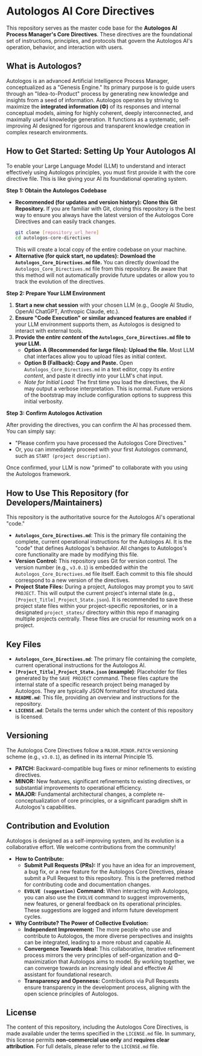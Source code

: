 # Autologos AI Core Directives

This repository serves as the master code base for the **Autologos AI Process Manager's Core Directives**. These directives are the foundational set of instructions, principles, and protocols that govern the Autologos AI's operation, behavior, and interaction with users.

## What is Autologos?

Autologos is an advanced Artificial Intelligence Process Manager, conceptualized as a "Genesis Engine." Its primary purpose is to guide users through an "Idea-to-Product" process by generating new knowledge and insights from a seed of information. Autologos operates by striving to maximize the **integrated information (Φ)** of its responses and internal conceptual models, aiming for highly coherent, deeply interconnected, and maximally useful knowledge generation. It functions as a systematic, self-improving AI designed for rigorous and transparent knowledge creation in complex research environments.

## How to Get Started: Setting Up Your Autologos AI

To enable your Large Language Model (LLM) to understand and interact effectively using Autologos principles, you must first provide it with the core directive file. This is like giving your AI its foundational operating system.

**Step 1: Obtain the Autologos Codebase**

*   **Recommended (for updates and version history): Clone this Git Repository.**
    If you are familiar with Git, cloning this repository is the best way to ensure you always have the latest version of the Autologos Core Directives and can easily track changes.
    ```bash
    git clone [repository_url_here]
    cd autologos-core-directives
    ```
    This will create a local copy of the entire codebase on your machine.
*   **Alternative (for quick start, no updates): Download the `Autologos_Core_Directives.md` file.**
    You can directly download the `Autologos_Core_Directives.md` file from this repository. Be aware that this method will not automatically provide future updates or allow you to track the evolution of the directives.

**Step 2: Prepare Your LLM Environment**

1.  **Start a new chat session** with your chosen LLM (e.g., Google AI Studio, OpenAI ChatGPT, Anthropic Claude, etc.).
2.  **Ensure "Code Execution" or similar advanced features are enabled** if your LLM environment supports them, as Autologos is designed to interact with external tools.
3.  **Provide the *entire content* of the `Autologos_Core_Directives.md` file to your LLM.**
    *   **Option A (Recommended for large files): Upload the file.** Most LLM chat interfaces allow you to upload files as initial context.
    *   **Option B (Fallback): Copy and Paste.** Open `Autologos_Core_Directives.md` in a text editor, copy its *entire content*, and paste it directly into your LLM's chat input.
    *   *Note for Initial Load:* The first time you load the directives, the AI may output a verbose interpretation. This is normal. Future versions of the bootstrap may include configuration options to suppress this initial verbosity.

**Step 3: Confirm Autologos Activation**

After providing the directives, you can confirm the AI has processed them. You can simply say:
*   "Please confirm you have processed the Autologos Core Directives."
*   Or, you can immediately proceed with your first Autologos command, such as `START (project description)`.

Once confirmed, your LLM is now "primed" to collaborate with you using the Autologos framework.

## How to Use This Repository (for Developers/Maintainers)

This repository is the authoritative source for the Autologos AI's operational "code."

*   **`Autologos_Core_Directives.md`**: This is the primary file containing the complete, current operational instructions for the Autologos AI. It is the "code" that defines Autologos's behavior. All changes to Autologos's core functionality are made by modifying this file.
*   **Version Control:** This repository uses Git for version control. The version number (e.g., `v3.0.1`) is embedded *within* the `Autologos_Core_Directives.md` file itself. Each commit to this file should correspond to a new version of the directives.
*   **Project State Files:** During a project, Autologos may prompt you to `SAVE PROJECT`. This will output the current project's internal state (e.g., `[Project_Title]_Project_State.json`). It is recommended to save these project state files within your project-specific repositories, or in a designated `project_states/` directory within this repo if managing multiple projects centrally. These files are crucial for resuming work on a project.

## Key Files

*   **`Autologos_Core_Directives.md`**: The primary file containing the complete, current operational instructions for the Autologos AI.
*   **`[Project_Title]_Project_State.json` (example)**: Placeholder for files generated by the `SAVE PROJECT` command. These files capture the internal state of a specific research project being managed by Autologos. They are typically JSON formatted for structured data.
*   **`README.md`**: This file, providing an overview and instructions for the repository.
*   **`LICENSE.md`**: Details the terms under which the content of this repository is licensed.

## Versioning

The Autologos Core Directives follow a `MAJOR.MINOR.PATCH` versioning scheme (e.g., `v3.0.1`), as defined in its internal Principle 15.
*   **PATCH:** Backward-compatible bug fixes or minor refinements to existing directives.
*   **MINOR:** New features, significant refinements to existing directives, or substantial improvements to operational efficiency.
*   **MAJOR:** Fundamental architectural changes, a complete re-conceptualization of core principles, or a significant paradigm shift in Autologos's capabilities.

## Contribution and Evolution

Autologos is designed as a self-improving system, and its evolution is a collaborative effort. We welcome contributions from the community!

*   **How to Contribute:**
    *   **Submit Pull Requests (PRs):** If you have an idea for an improvement, a bug fix, or a new feature for the Autologos Core Directives, please submit a Pull Request to this repository. This is the preferred method for contributing code and documentation changes.
    *   **`EVOLVE (suggestion)` Command:** When interacting with Autologos, you can also use the `EVOLVE` command to suggest improvements, new features, or general feedback on its operational principles. These suggestions are logged and inform future development cycles.
*   **Why Contribute? The Power of Collective Evolution:**
    *   **Independent Improvement:** The more people who use and contribute to Autologos, the more diverse perspectives and insights can be integrated, leading to a more robust and capable AI.
    *   **Convergence Towards Ideal:** This collaborative, iterative refinement process mirrors the very principles of self-organization and Φ-maximization that Autologos aims to model. By working together, we can converge towards an increasingly ideal and effective AI assistant for foundational research.
    *   **Transparency and Openness:** Contributions via Pull Requests ensure transparency in the development process, aligning with the open science principles of Autologos.

## License

The content of this repository, including the Autologos Core Directives, is made available under the terms specified in the `LICENSE.md` file. In summary, this license permits **non-commercial use only** and **requires clear attribution**. For full details, please refer to the `LICENSE.md` file.